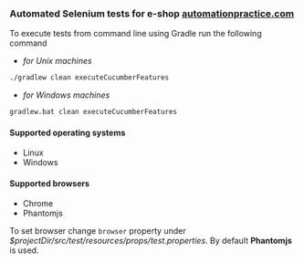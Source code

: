 ### Automated Selenium tests for e-shop [automationpractice.com](automationpractice.com)

To execute tests from command line using Gradle run the following command 

- _for Unix machines_
```bash
./gradlew clean executeCucumberFeatures
```
- _for Windows machines_
```bash
gradlew.bat clean executeCucumberFeatures
```
#### Supported operating systems
- Linux
- Windows

#### Supported browsers
- Chrome
- Phantomjs

To set browser change `browser` property under _$projectDir/src/test/resources/props/test.properties_.
By default **Phantomjs** is used. 